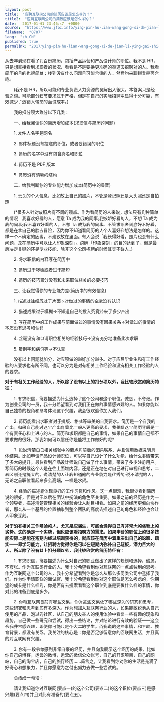 ```yaml
---
layout: post
title:  "应聘互联网公司的简历应该是怎么样的？"
title2:  "应聘互联网公司的简历应该是怎么样的？"
date:   2017-01-01 23:46:47  +0800
source:  "https://www.jfox.info/ying-pin-hu-lian-wang-gong-si-de-jian-li-ying-gai-shi-zen-me-yang-de.html"
fileName:  "0707"
lang:  "zh_CN"
published: true
permalink: "2017/ying-pin-hu-lian-wang-gong-si-de-jian-li-ying-gai-shi-zen-me-yang-de.html"
---
```


从去年到现在看了几百份简历，包括产品运营和产品设计师的职位。我不是 HR，只是想直接看到求职者的状况，看看是不是要换更准确的渠道去招聘对的人。我看简历的目的也很简单：找到没有什么问题且可能合适的人，然后约来聊聊看是否合适。

　　(我不是 HR，所以可能和专业负责人力资源的见解出入很大。本答案只是经验之谈。可能部分细节要求过于严格，但是在自己的实际招聘中显得十分可靠，有效减少了选错人带来的面试成本。)

　　我的扣分项大致分以下几类：

　　一、给我阅读你的简历增加成本(求职信与简历的问题)

　　1. 发件人名字是网名

　　2. 邮件标题没有投递的职位，或者是错误的职位

　　3. 简历的名字中没有包含真名和职位

　　4. 简历不是 PDF 版本

　　5. 简历没有清晰的结构

　　二、给我判断你的专业能力增加成本(简历中的噪音)

　　1. 无关的个人信息，比如放上自己的照片，不管是登记照还是大头照还是自拍照

　　(*很多人针对放照片有不同的观点。作为看简历的人来说，想法只有几种简单的情况：我喜欢好看的人，愿意 Ta 成为我的同事;我嫉妒好看的人，不想 Ta 成为我的同事;我不喜欢好看的人，不想 Ta 成为我的同事。不管求职者到底好不好看，都是在拿自己的脸去冒险，因为你不知道看简历的人个人喜好和想法是怎样的。这样一个不确定的因素，不建议放在里面。有人会说「我长得好看，照片也没有什么问题，放在简历中可以让人印象深刻」。的确「印象深刻」的目的达到了，但是最后决定关键的还是专业技能，除非这个公司招聘的时候其实不缺人。)

　　2. 将求职信的内容写在简历中

　　3. 简历过于啰嗦或者过于简短

　　4. 简历的技巧部分没有和未来职位相关的必要技巧

　　三、让我觉得你的专业能力差(简历中的有效信息)

　　1. 描述过往经历过于片面→对做过的事情的全貌没有认识

　　2. 描述成果过于模糊→不知道自己的投入究竟带来了多少产出

　　3. 写在简历中的工作成果与前面做过的事情没有因果关系→对做过的事情的本质没有思考和认识

　　4. 丝毫没有和申请职位相关的经验技巧→没有充分地准备此次求职

　　5. 错别字和病句等→不认真

　　没有以上问题就加分，对应项做的越好加分越多。对于应届毕业生和有工作经验的人要求也有所不同，也可以分为是对有相关工作经验和没有相关工作经验的人的要求。

**对于有相关工作经验的人，所以除了没有以上的扣分项以外，我比较欣赏的简历特征：**

　　1. 有求职信，简要描述为什么选择了这个公司和这个职位。诚恳，不夸张。作为创业公司的一员，我十分希望看到对我们正在做的事情感兴趣的人。如果你能以自己独特的视角和思考体现这个兴趣，我会很欢迎你加入我们。

　　2. 简历能看出求职者对于排版、格式等审美的自我要求。简历是一个自我的产出，如果自己能对这个产出有着比一般人更高的要求，我相信这个简历背后是一个有责任心和上进心的人。简历和求职都是自己的事情，如果自己的事情自己都不要求做的很好，那我如何可以信任你是能将工作做好的呢?

　　3. 能说清楚自己相关经验中的要点和前后的因果联系，并且使用数据说明具体结果。比如申请产品设计师职位，可以写自己设计了什么功能，给什么事情带来了多大的提升。最怕看到产品设计师说自己做了什么事情，带来了多少注册用户。写简历的时候这个人是在往上面堆内容，还是正在地在对自己进行审视和思考，二者区别还是挺大的。说清楚的人让我知道他的专业能力是优秀的;说不清楚的人，无论之前职位看起来多么高端，一样是水货。

　　4. 经验的描述能体现良好的工作习惯和作风。这一点很难，我很少看到简历说的很好，但是对于以后在团队中扮演的角色至关重要。如果之前的经历是作为一个领导者，描述清楚管理相关的经验会让人刮目相看。如果之前的经历更偏向协作者，那么从一个基层的位置抽象到整个团队的高度去描述自己的角色和经验也会让人印象深刻。

**对于没有相关工作经验的人，**尤其是应届生，可能会觉得自己有非常大的经验上的劣势。这的确是一个劣势，但也应该看招聘方的需求。如果申请的职位上的很多技能实际上是能在短期内经过培训获得的，就应该在简历中着重突出自己的聪颖、踏实——即学习能力，让招聘方觉得你是可以在短期内弥补自己短板，潜力巨大的人。所以**除了没有以上扣分项以外，我比较欣赏的简历特征有：**

　　1. 有求职信，简要描述为什么对自己的职业做出了这样的规划和选择。诚恳，不夸张。作为互联网行业的人，我十分希望看到你对互联网的一点点独到的思考。作为互联网这个公司的人，我十分希望看到你是怎么从那么多同类公司中选择了我们。作为你申请职位的面试官，我十分希望看到你对这个职位是怎么考虑的，你期望的成长是什么样的，你是否有去搜索看看这个职位到底是要做什么样的事情，你对此的准备到底是多少。

　　2. 你和互联网目前有哪些交集，你对这些交集做了哪些深入的研究和思考，这些研究和思考到底有多深入。作为想加入互联网行业的人，如果能敏锐地从自己使用的产品、泡过的社区，从自己的朋友亲人的使用体验中看出一些有趣的现象和趋势，自己做一些研究和尝试，得出一些结论，并对结论进行有效的验证——这会令我非常感兴趣，即便你可能只是个大二的学生。而我说的这些事情，和年龄、教育背景，都没有关系。我关注的核心是：你是否足够留意你的互联网生活，并且真的对互联网有兴趣。

　　3. 你有一段令你感到非常自豪的经历，并且向我展示这个经历的成果。比如你自己的博客，运营的微博，运营的微信公众帐号，自己的开源项目，自己的网站，自己的淘宝店，自己的旅行经历……简言之，让我看到你对你的生活是充满了好奇心和想象力，并且你愿意为之付出努力去做一些尝试的。

　　总结成一句话：

　　请让我知道你对互联网(要点一)的这个公司(要点二)的这个职位(要点三)是感兴趣(要点四)并且对此有准备的(要点五)。
